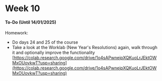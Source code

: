 # Week 10

#### To-Do (Until 14/01/2025) <a href="#to-do" id="to-do"></a>

Homework:

* Do days 24 and 25 of the course
* Take a look at the Worklab (New Year's Resolutions) again, walk through it and optionally improve the functionality [https://colab.research.google.com/drive/1o4sAPwnejpXQKuoLrJEktOWMxOUovkwT?usp=sharing](https://colab.research.google.com/drive/1o4sAPwnejpXQKuoLrJEktOWMxOUovkwT?usp=sharing)
